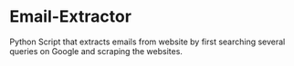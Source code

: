 # Email-Extractor
Python Script that extracts emails from website by first searching several queries on Google and scraping the websites.
